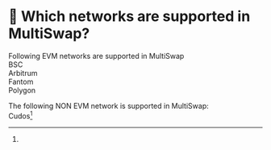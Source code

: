 # 🔄 Which networks are supported in MultiSwap?

Following EVM networks are supported in MultiSwap\
BSC\
Arbitrum\
Fantom \
Polygon

The following NON EVM network is supported in MultiSwap:\
Cudos[^1]&#x20;

[^1]: 
